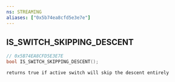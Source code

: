 ```yaml
---
ns: STREAMING
aliases: ["0x5b74ea8cfd5e3e7e"]
---
```

## IS_SWITCH_SKIPPING_DESCENT

```c
// 0x5B74EA8CFD5E3E7E
bool IS_SWITCH_SKIPPING_DESCENT();
```

```
returns true if active switch will skip the descent entirely
```
